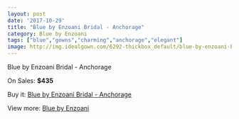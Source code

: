 ```yaml
---
layout: post
date: '2017-10-29'
title: "Blue by Enzoani Bridal - Anchorage"
category: Blue by Enzoani
tags: ["blue","gowns","charming","anchorage","elegant"]
image: http://img.idealgown.com/6292-thickbox_default/blue-by-enzoani-bridal-anchorage.jpg
---
```

Blue by Enzoani Bridal - Anchorage

On Sales: **$435**
<a href="https://www.idealgown.com/en/blue-by-enzoani/2752-blue-by-enzoani-bridal-anchorage.html"><amp-img layout="responsive" width="600" height="600" src="//img.idealgown.com/6292-thickbox_default/blue-by-enzoani-bridal-anchorage.jpg" alt="Blue by Enzoani Bridal - Anchorage 0" /></a>
<a href="https://www.idealgown.com/en/blue-by-enzoani/2752-blue-by-enzoani-bridal-anchorage.html"><amp-img layout="responsive" width="600" height="600" src="//img.idealgown.com/6293-thickbox_default/blue-by-enzoani-bridal-anchorage.jpg" alt="Blue by Enzoani Bridal - Anchorage 1" /></a>

Buy it: [Blue by Enzoani Bridal - Anchorage](https://www.idealgown.com/en/blue-by-enzoani/2752-blue-by-enzoani-bridal-anchorage.html "Blue by Enzoani Bridal - Anchorage")

View more: [Blue by Enzoani](https://www.idealgown.com/en/33-blue-by-enzoani "Blue by Enzoani")